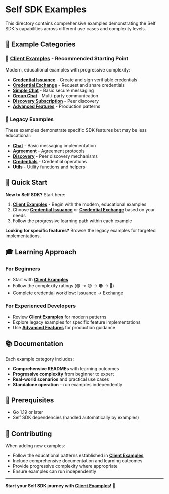 # Self SDK Examples

This directory contains comprehensive examples demonstrating the Self SDK's capabilities across different use cases and complexity levels.

## 📁 Example Categories

### 🎯 [Client Examples](client/) - **Recommended Starting Point**
Modern, educational examples with progressive complexity:

- **[Credential Issuance](client/credential_issuance/)** - Create and sign verifiable credentials
- **[Credential Exchange](client/credentials_exchange/)** - Request and share credentials  
- **[Simple Chat](client/simple_chat/)** - Basic secure messaging
- **[Group Chat](client/group_chat/)** - Multi-party communication
- **[Discovery Subscription](client/discovery_subscription/)** - Peer discovery
- **[Advanced Features](client/advanced_features/)** - Production patterns

### 🔧 Legacy Examples
These examples demonstrate specific SDK features but may be less educational:

- **[Chat](chat/)** - Basic messaging implementation
- **[Agreement](agreement/)** - Agreement protocols
- **[Discovery](discovery/)** - Peer discovery mechanisms
- **[Credentials](credentials/)** - Credential operations
- **[Utils](utils/)** - Utility functions and helpers

## 🚀 Quick Start

**New to Self SDK?** Start here:

1. **[Client Examples](client/)** - Begin with the modern, educational examples
2. Choose **[Credential Issuance](client/credential_issuance/)** or **[Credential Exchange](client/credentials_exchange/)** based on your needs
3. Follow the progressive learning path within each example

**Looking for specific features?** Browse the legacy examples for targeted implementations.

## 🎓 Learning Approach

### For Beginners
- Start with **[Client Examples](client/)**
- Follow the complexity ratings (🟢 → 🟡 → 🟠 → 🔴)
- Complete credential workflow: Issuance → Exchange

### For Experienced Developers
- Review **[Client Examples](client/)** for modern patterns
- Explore legacy examples for specific feature implementations
- Use **[Advanced Features](client/advanced_features/)** for production guidance

## 📚 Documentation

Each example category includes:
- **Comprehensive READMEs** with learning outcomes
- **Progressive complexity** from beginner to expert
- **Real-world scenarios** and practical use cases
- **Standalone operation** - run examples independently

## 🔧 Prerequisites

- Go 1.19 or later
- Self SDK dependencies (handled automatically by examples)

## 🤝 Contributing

When adding new examples:
- Follow the educational patterns established in **[Client Examples](client/)**
- Include comprehensive documentation and learning outcomes
- Provide progressive complexity where appropriate
- Ensure examples can run independently

---

**Start your Self SDK journey with [Client Examples](client/)! 🚀** 
